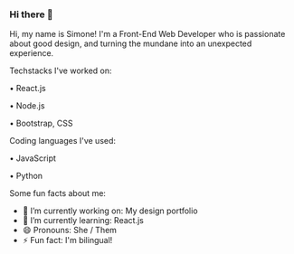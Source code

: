 ### Hi there 👋

Hi, my name is Simone! I'm a Front-End Web Developer who is passionate about good design, and turning the mundane into an unexpected experience.

Techstacks I've worked on:

• React.js

• Node.js

• Bootstrap, CSS

Coding languages I've used:

• JavaScript

• Python

Some fun facts about me:

- 🔭 I’m currently working on: My design portfolio
- 🌱 I’m currently learning: React.js
- 😄 Pronouns: She / Them
- ⚡ Fun fact: I'm bilingual!

